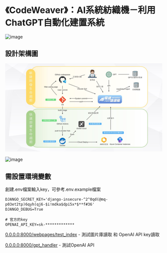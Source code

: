 # 《CodeWeaver》：AI系統紡織機－利用ChatGPT自動化建置系統

![image](https://github.com/hank1224/CodeWeaver/blob/main/.github/workflows/A08Poster.png)

## 設計架構圖

![image](https://github.com/hank1224/CodeWeaver/blob/main/.github/workflows/Architecture%20Diagram.jpg)

![image](https://github.com/hank1224/CodeWeaver/blob/main/.github/workflows/Functions.jpg)

## 需設置環境變數

創建.env檔案輸入key，可參考.env.example檔案
```env
DJANGO_SECRET_KEY='django-insecure-^2^0qd(@mq-p03et2tp)6qyh(qj6-$i!mdka$dpi5x*$**f#36'
DJANGO_DEBUG=True

# 官方的key
OPENAI_API_KEY=sk-*************
```

[0.0.0.0:8000/webpages/test_index](http://0.0.0.0:8000/webpages/test_index) - 測試圖片庫讀取 和 OpenAI API key讀取

[0.0.0.0:8000/gpt_handler](http://0.0.0.0:8000/gpt_handler) - 測試OpenAI API
